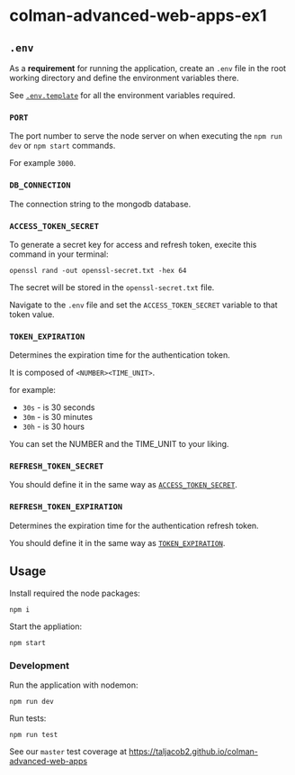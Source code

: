 # colman-advanced-web-apps-ex1

## `.env`

As a **requirement** for running the application, create an `.env` file in the root working directory and define the environment variables there.

See [`.env.template`](.env.template) for all the environment variables required.

### `PORT`

The port number to serve the node server on when executing the `npm run dev` or `npm start` commands.

For example `3000`.

### `DB_CONNECTION`

The connection string to the mongodb database.

### `ACCESS_TOKEN_SECRET`

To generate a secret key for access and refresh token, execite this command in your terminal:

```
openssl rand -out openssl-secret.txt -hex 64
```

The secret will be stored in the `openssl-secret.txt` file.

Navigate to the `.env` file and set the `ACCESS_TOKEN_SECRET` variable to that token value.

### `TOKEN_EXPIRATION`

Determines the expiration time for the authentication token.

It is composed of `<NUMBER><TIME_UNIT>`.

for example:

- `30s` - is 30 seconds
- `30m` -  is 30 minutes
- `30h` - is 30 hours

You can set the NUMBER and the TIME_UNIT to your liking.

### `REFRESH_TOKEN_SECRET`

You should define it in the same way as [`ACCESS_TOKEN_SECRET`](https://github.com/taljacob2/colman-advanced-web-apps?tab=readme-ov-file#access_token_secret).

### `REFRESH_TOKEN_EXPIRATION`

Determines the expiration time for the authentication refresh token.

You should define it in the same way as [`TOKEN_EXPIRATION`](https://github.com/taljacob2/colman-advanced-web-apps?tab=readme-ov-file#token_expiration).

## Usage

Install required the node packages:

```
npm i
```

Start the appliation:

```
npm start
```

### Development

Run the application with nodemon:

```
npm run dev
```

Run tests:

```
npm run test
```

See our `master` test coverage at https://taljacob2.github.io/colman-advanced-web-apps
